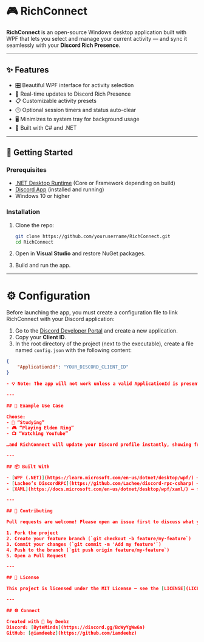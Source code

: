 # 🎮 RichConnect

**RichConnect** is an open-source Windows desktop application built with WPF that lets you select and manage your current activity — and sync it seamlessly with your **Discord Rich Presence**.

---

## ✨ Features

- 🎛️ Beautiful WPF interface for activity selection  
- 🔄 Real-time updates to Discord Rich Presence  
- 📋 Customizable activity presets  
- 🕒 Optional session timers and status auto-clear  
- 🖥️ Minimizes to system tray for background usage  
- 💬 Built with C# and .NET  

---

## 🚀 Getting Started

### Prerequisites

- [.NET Desktop Runtime](https://dotnet.microsoft.com/en-us/download) (Core or Framework depending on build)  
- [Discord App](https://discord.com/) (installed and running)  
- Windows 10 or higher  

### Installation

1. Clone the repo:
   ```bash
   git clone https://github.com/yourusername/RichConnect.git
   cd RichConnect
   ```

2. Open in **Visual Studio** and restore NuGet packages.

3. Build and run the app.

---

# ⚙️ Configuration

Before launching the app, you must create a configuration file to link RichConnect with your Discord application:

1. Go to the [Discord Developer Portal](https://discord.com/developers/applications) and create a new application.
2. Copy your **Client ID**.
3. In the root directory of the project (next to the executable), create a file named `config.json` with the following content:

```json
{
    "ApplicationId": "YOUR_DISCORD_CLIENT_ID"
}

- 💡 Note: The app will not work unless a valid ApplicationId is present in the config.json file.

---

## 🧠 Example Use Case

Choose:
- 📖 “Studying”  
- 🎮 “Playing Elden Ring”  
- 📺 “Watching YouTube”  

…and RichConnect will update your Discord profile instantly, showing friends what you’re up to.

---

## 📦 Built With

- [WPF (.NET)](https://learn.microsoft.com/en-us/dotnet/desktop/wpf/) — for the desktop interface  
- [Lachee’s DiscordRPC](https://github.com/Lachee/discord-rpc-csharp) — to interface with Discord  
- [XAML](https://docs.microsoft.com/en-us/dotnet/desktop/wpf/xaml/) — for rich UI design  

---

## 🤝 Contributing

Pull requests are welcome! Please open an issue first to discuss what you’d like to change or improve.

1. Fork the project  
2. Create your feature branch (`git checkout -b feature/my-feature`)  
3. Commit your changes (`git commit -m 'Add my feature'`)  
4. Push to the branch (`git push origin feature/my-feature`)  
5. Open a Pull Request  

---

## 📄 License

This project is licensed under the MIT License — see the [LICENSE](LICENSE) file for details.

---

## 🌐 Connect

Created with 💙 by Deebz  
Discord: [ByteMinds](https://discord.gg/BcWyYgWw6a)
GitHub: [@iamdeebz](https://github.com/iamdeebz)
